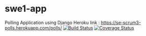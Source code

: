 # swe1-app
Polling  Application using Django
Heroku link : https://se-scrum3-polls.herokuapp.com/polls/
[![Build Status](https://app.travis-ci.com/Simran-Shandilya/swe1-app.svg?branch=master)](https://app.travis-ci.com/Simran-Shandilya/swe1-app)
[![Coverage Status](https://coveralls.io/repos/github/Simran-Shandilya/swe1-app/badge.svg)](https://coveralls.io/github/Simran-Shandilya/swe1-app)

